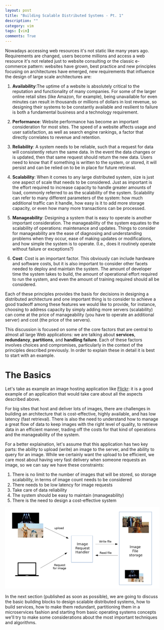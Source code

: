 ```yaml
---
layout: post
title: "Building Scalable Distributed Systems - Pt. 1"
description: ""
category: vim
tags: [vim]
comments: True
---
```


Nowadays accessing web resources it's not static like many years ago. Requirements are changed, users become millions and access a web resource
it's not related just to website consulting or the classic e-commerce pattern: websites have grown, best practice and new principles focusing on
architectures have emerged, new requirements that influence the design of large scale architectures are:

1. __Availability__:The uptime of a website is absolutely critical to the reputation and functionality of many companies. For some of the larger 
online retail sites (like Amazon, for example), being unavailable for even minutes can result in thousands or millions of dollars in lost revenue, 
so designing their systems to be constantly available and resilient to failure is both a fundamental business and a technology requirement.

2. __Performance__: Website performance has become an important consideration for most sites. The speed of a website affects usage and user satisfaction,
as well as search engine rankings, a factor that directly correlates to revenue and retention.

3. __Reliability__: A system needs to be reliable, such that a request for data will consistently return the same data. In the event the data changes or 
is updated, then that same request should return the new data. Users need to know that if something is written to the system, or stored, it will persist 
and can be relied on to be in place for future retrieval.

4. __Scalability__: When it comes to any large distributed system, size is just one aspect of scale that needs to be considered. Just as important is the 
effort required to increase capacity to handle greater amounts of load, commonly referred to as the scalability of the system. Scalability can refer to many 
different parameters of the system: how much additional traffic can it handle, how easy is it to add more storage capacity, or even how many more transactions 
can be processed.

5. __Manageability__: Designing a system that is easy to operate is another important consideration. The manageability of the system equates to the scalability 
of operations: maintenance and updates. Things to consider for manageability are the ease of diagnosing and understanding problems when they occur, ease of making 
updates or modifications, and how simple the system is to operate. (I.e., does it routinely operate without failure or exceptions?)

6. __Cost__: Cost is an important factor. This obviously can include hardware and software costs, but it is also important to consider other facets needed to deploy 
and maintain the system. The amount of developer time the system takes to build, the amount of operational effort required to run the system, and even the amount 
of training required should all be considered.

Each of these principles provides the basis for decisions in designing a distributed architecture and one important thing is to consider to achieve a good tradeoff
among these features we would like to provide, for instance, choosing to address capacity by simply adding more servers (scalability) can come at the price of manageability (you have to operate an additional server) and cost (the price of the servers).

This discussion is focused on some of the core factors that are central to almost all large Web applications: we are talking about __services__, __redundancy__, __partitions__, and __handling failure__. Each of these factors involves choices and compromises, particularly in the context of the principles described previously. In order to explain these in detail it is best to start with an example.

The Basics
==========

Let's take as example an image hosting application like [Flickr](flickr.com): it is a good example of an application that would take care about all the aspects described above.

For big sites that host and deliver lots of images, there are challenges in building an architecture that is cost-effective, highly available, 
and has low latency (fast retrieval). There is also the need to understand how to manage a great flow of data to keep images with the right level of quality,
to retrieve data in an efficient manner, trading off the costs for that kind of operations and the manageability of the system.

For a better explaination, let's assume that this application has two key parts: the ability to upload (write) an image to the server, and the ability to query for an image.
While we certainly want the upload to be efficient, we care most about having very fast delivery when someone requests an image, so we can say we have these constraints:

1. There is no limit to the number of images that will be stored, so storage scalability, in terms of image count needs to be considered
2. There needs to be low latency for image requests
3. Take care of data reliability
4. The system should be easy to maintain (manageability)
5. There is the need to design a cost-effective system

![Image\_hosted](/assets/images/posts/2017/distributed_systems/imageHosting1.jpg)

In the next section (published as soon as possible), we are going to discuss the basic building blocks to design scalable distributed systems,
how to build services, how to make them redundant, partitioning them in a microservices fashion and starting from basic operating systems concepts 
we'll try to make some considerations about the most important techniques and algorithms.
